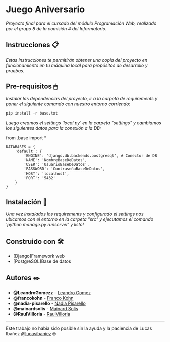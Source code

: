 # Juego Aniversario
_Proyecto final para el cursado del módulo Programación Web, realizado por el grupo 8 de la comisión 4 del Informatorio._ 

## Instrucciones 📋
_Estas instrucciones te permitirán obtener una copia del proyecto en funcionamiento en tu máquina local para propósitos de desarrollo y pruebas._


## Pre-requisitos 🖱
_Instalar las dependencias del proyecto, ir a la carpeta de requirements y poner el siguiente comando con nuestro entorno corriendo:_
```
pip install -r base.txt
```
_Luego creamos el settings 'local.py' en la carpeta "settings" y cambiamos los siguientes datos para la conexión a la DB:_

from .base import *
```
DATABASES = {
    'default': {
        'ENGINE': 'django.db.backends.postgresql', # Conector de DB
        'NAME': 'NombreBaseDeDatos',
        'USER': 'UsuarioBaseDeDatos',
        'PASSWORD': 'ContraseñaBaseDeDatos',
        'HOST': 'localhost',
        'PORT': '5432'
    }
}
```

## Instalación 🔧
_Una vez instalados los requirements y configurado el settings nos ubicamos con el entorno en la carpeta "src"
y ejecutamos el comando 'python manage.py runserver' y listo!_

## Construido con 🛠️
* [Django]Framework web
* [PostgreSQL]Base de datos

## Autores ✒️
* **@LeandroGomezz** - [Leandro Gomez](https://github.com/LeandroGomezz)
* **@francokohn** - [Franco Kohn](https://github.com/Francokohn)
* **@nadia-pisarello** - [Nadia Pisarello](https://github.com/nadia-pisarello)
* **@mainardsolis** - [Mainard Solis](https://github.com/mainardsolis)
* **@RaulVilloria** - [RaulVilloria](https://github.com/RaulVilloria)

---
Este trabajo no había sido posible sin la ayuda y la paciencia de Lucas Ibañez [@lucasibaniez](https://github.com/lucasibaniez) 🤓


